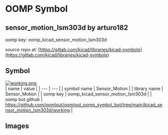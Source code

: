 # OOMP Symbol  
## sensor_motion_lsm303d  by arturo182  
  
oomp key: oomp_kicad_sensor_motion_lsm303d  
  
source repo at: [https://gitlab.com/kicad/libraries/kicad-symbols](https://gitlab.com/kicad/libraries/kicad-symbols)  
## Symbol  
  
[![working.png](working_600.png)](working.png)  
| name | value | 
| --- | --- | 
| symbol name | Sensor_Motion | 
| library name | Sensor_Motion | 
| oomp key | oomp_kicad_sensor_motion_lsm303d | 
| oomp bot github | https://github.com/oomlout/oomlout_oomp_symbol_bot/tree/main/kicad_sensor_motion_lsm303d/working | 
## Images  
